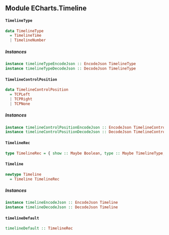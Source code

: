 ## Module ECharts.Timeline

#### `TimelineType`

``` purescript
data TimelineType
  = TimelineTime
  | TimelineNumber
```

##### Instances
``` purescript
instance timelineTypeEncodeJson :: EncodeJson TimelineType
instance timelineTypeDecodeJson :: DecodeJson TimelineType
```

#### `TimelineControlPosition`

``` purescript
data TimelineControlPosition
  = TCPLeft
  | TCPRight
  | TCPNone
```

##### Instances
``` purescript
instance timelineControlPositionEncodeJson :: EncodeJson TimelineControlPosition
instance timelineControlPositionDecodeJson :: DecodeJson TimelineControlPosition
```

#### `TimelineRec`

``` purescript
type TimelineRec = { show :: Maybe Boolean, type :: Maybe TimelineType, notMerge :: Maybe Boolean, realtime :: Maybe Boolean, x :: Maybe PercentOrPixel, x2 :: Maybe PercentOrPixel, y :: Maybe PercentOrPixel, y2 :: Maybe PercentOrPixel, width :: Maybe PercentOrPixel, height :: Maybe PercentOrPixel, backgroundColor :: Maybe Color, borderWidth :: Maybe Number, borderColor :: Maybe Color, padding :: Maybe (Corner Number), controlPosition :: Maybe TimelineControlPosition, autoPlay :: Maybe Boolean, loop :: Maybe Boolean, playInterval :: Maybe Number, lineStyle :: Maybe LineStyle, label :: Maybe AxisLabel, checkpointStyle :: Maybe CheckpointStyle, controlStyle :: Maybe ItemStyle, symbol :: Maybe Symbol, symbolSize :: Maybe SymbolSize, currentIndex :: Maybe Number, data :: Maybe (Array String) }
```

#### `Timeline`

``` purescript
newtype Timeline
  = Timeline TimelineRec
```

##### Instances
``` purescript
instance timelineEncodeJson :: EncodeJson Timeline
instance timelineDecodeJson :: DecodeJson Timeline
```

#### `timelineDefault`

``` purescript
timelineDefault :: TimelineRec
```


